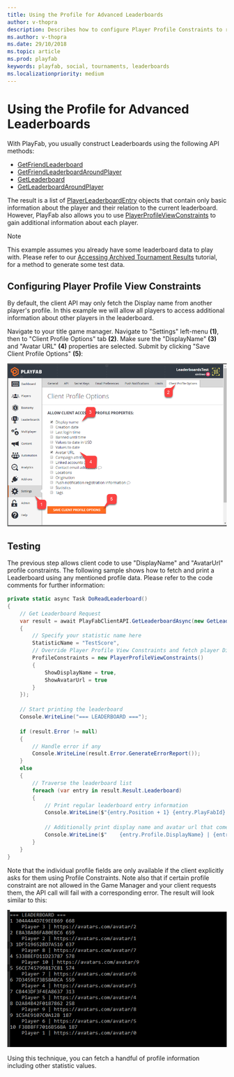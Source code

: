 ```yaml
---
title: Using the Profile for Advanced Leaderboards
author: v-thopra
description: Describes how to configure Player Profile Constraints to retrieve additional leaderboard information.
ms.author: v-thopra
ms.date: 29/10/2018
ms.topic: article
ms.prod: playfab
keywords: playfab, social, tournaments, leaderboards
ms.localizationpriority: medium
---
```


# Using the Profile for Advanced Leaderboards

With PlayFab, you usually construct Leaderboards using the following API methods:

- [GetFriendLeaderboard](xref:titleid.playfabapi.com.client.playerdatamanagement.getfriendleaderboard)
- [GetFriendLeaderboardAroundPlayer](xref:titleid.playfabapi.com.client.playerdatamanagement.getfriendleaderboardaroundplayer)
- [GetLeaderboard](xref:titleid.playfabapi.com.client.playerdatamanagement.getleaderboard)
- [GetLeaderboardAroundPlayer](xref:titleid.playfabapi.com.client.playerdatamanagement.getleaderboardaroundplayer)

The result is a list of [PlayerLeaderboardEntry](https://api.playfab.com/documentation/Client/datatype/PlayFab.Client.Models/PlayFab.Client.Models.PlayerLeaderboardEntry) objects that contain only basic information about the player and their relation to the current leaderboard. However, PlayFab also allows you to use [PlayerProfileViewConstraints](xref:titleid.playfabapi.com.server.accountmanagement.getplayerprofile#playerprofileviewconstraints) to gain additional information about each player.

> [!NOTE]
> This example assumes you already have some leaderboard data to play with. Please refer to our [Accessing Archived Tournament Results](accessing-archived-tournament-results.md) tutorial, for a method to generate some test data.

## Configuring Player Profile View Constraints

By default, the client API may only fetch the Display name from another player's profile. In this example we will allow all players to access additional information about other players in the leaderboard.

Navigate to your title game manager. Navigate to "Settings" left-menu **(1)**, then to "Client Profile Options" tab **(2)**. Make sure the "DisplayName" **(3)** and "Avatar URL" **(4)** properties are selected. Submit by clicking "Save Client Profile Options" **(5)**:

![Game Manager - Settings - Client Profile Options](media/tutorials/game-manager-settings-client-profile-options.png)  

## Testing

The previous step allows client code to use "DisplayName" and "AvatarUrl" profile constraints. The following sample shows how to fetch and print a Leaderboard using any mentioned profile data. Please refer to the code comments for further information:

```csharp
private static async Task DoReadLeaderboard()
{
    // Get Leaderboard Request
    var result = await PlayFabClientAPI.GetLeaderboardAsync(new GetLeaderboardRequest()
    {
        // Specify your statistic name here
        StatisticName = "TestScore",
        // Override Player Profile View Constraints and fetch player DisplayName and AvatarUrl
        ProfileConstraints = new PlayerProfileViewConstraints()
        {
            ShowDisplayName = true,
            ShowAvatarUrl = true
        }
    });

    // Start printing the leaderboard
    Console.WriteLine("=== LEADERBOARD ===");

    if (result.Error != null)
    {
        // Handle error if any
        Console.WriteLine(result.Error.GenerateErrorReport());
    }
    else
    {
        // Traverse the leaderboard list
        foreach (var entry in result.Result.Leaderboard)
        {
            // Print regular leaderboard entry information
            Console.WriteLine($"{entry.Position + 1} {entry.PlayFabId} {entry.StatValue}");

            // Additionally print display name and avatar url that comes from player profile
            Console.WriteLine($"    {entry.Profile.DisplayName} | {entry.Profile.AvatarUrl}");
        }
    }
}
```

Note that the individual profile fields are only available if the client explicitly asks for them using Profile Constraints. Note also that if certain profile constraint are not allowed in the Game Manager and your client requests them, the API call will fail with a corresponding error. The result will look similar to this:

![Output - Display Leaderboard](media/tutorials/output-display-leaderboard.png)  

Using this technique, you can fetch a handful of profile information including other statistic values.
